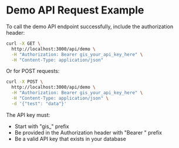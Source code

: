 # Demo API Request Example

To call the demo API endpoint successfully, include the authorization header:

```bash
curl -X GET \
  http://localhost:3000/api/demo \
  -H "Authorization: Bearer gis_your_api_key_here" \
  -H "Content-Type: application/json"
```

Or for POST requests:

```bash
curl -X POST \
  http://localhost:3000/api/demo \
  -H "Authorization: Bearer gis_your_api_key_here" \
  -H "Content-Type: application/json" \
  -d '{"test": "data"}'
```

The API key must:
- Start with "gis_" prefix
- Be provided in the Authorization header with "Bearer " prefix
- Be a valid API key that exists in your database
